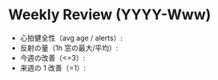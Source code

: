 # Weekly Review (YYYY-Www)
- 心拍健全性（avg age / alerts）:
- 反射の量（1h 窓の最大/平均）:
- 今週の改善（<=3）:
- 来週の 1 改善（=1）:
